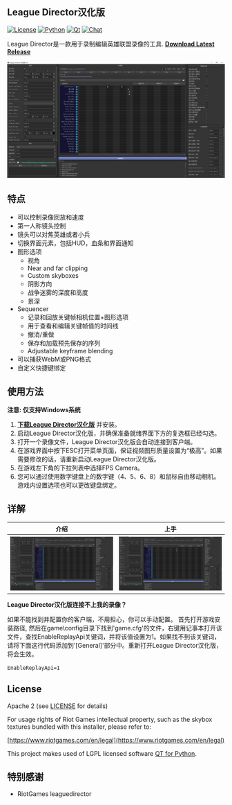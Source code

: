 ## League Director汉化版
[![License](https://img.shields.io/badge/license-Apache%202-blue.svg)](https://github.com/riotgames/leaguedirector/blob/master/LICENSE)
[![Python](https://img.shields.io/badge/python-3.7-brightgreen.svg)](https://www.python.org/downloads/release/python-372/)
[![Qt](https://img.shields.io/badge/pyside2-5.12.0-brightgreen.svg)](https://www.qt.io/qt-for-python)
[![Chat](https://img.shields.io/badge/chat-on%20QQ-brightgreen.svg)]()

League Director是一款用于录制编辑英雄联盟录像的工具. **[Download Latest Release](https://github.com/J1uT0ng/leaguedirector/releases/latest)**

![Screenshot](resources/screenshot.png)

## 特点

* 可以控制录像回放和速度
* 第一人称镜头控制
* 镜头可以对焦英雄或者小兵
* 切换界面元素，包括HUD，血条和界面通知
* 图形选项
  - 视角
  - Near and far clipping
  - Custom skyboxes
  - 阴影方向
  - 战争迷雾的深度和高度
  - 景深
* Sequencer
  - 记录和回放关键帧相机位置+图形选项
  - 用于查看和编辑关键帧值的时间线
  - 撤消/重做
  - 保存和加载预先保存的序列
  - Adjustable keyframe blending
* 可以捕获WebM或PNG格式
* 自定义快捷键绑定

## 使用方法

**注意: 仅支持Windows系统**

1. **[下载League Director汉化版](https://github.com/J1uT0ng/leaguedirector/releases/latest)** 并安装。
2. 启动League Director汉化版，并确保准备就绪界面下方的复选框已经勾选。
3. 打开一个录像文件，League Director汉化版会自动连接到客户端。
4. 在游戏界面中按下ESC打开菜单页面，保证视频图形质量设置为“极高”。如果需要修改的话，请重新启动League Director汉化版。
5. 在游戏左下角的下拉列表中选择FPS Camera。
6. 您可以通过使用数字键盘上的数字键（4、5、6、8）和鼠标自由移动相机。 游戏内设置选项也可以更改键盘绑定。

## 详解
介绍 | 上手
------------ | -------------
[![介绍](resources/screenshot.png)](B站链接 "League Director汉化版介绍")|[![上手](resources/screenshot.png)](B站链接 "League Director 汉化版使用教程")

**League Director汉化版连接不上我的录像？**

如果不能找到并配置你的客户端，不用担心，你可以手动配置。 首先打开游戏安装路径, 然后在game\config目录下找到'game.cfg'的文件，右键用记事本打开该文件，查找EnableReplayApi关键词，并将该值设置为1。如果找不到该关键词，请将下面这行代码添加到'[General]'部分中。重新打开League Director汉化版，将会生效。
```
EnableReplayApi=1
```

## License
Apache 2 (see [LICENSE](https://github.com/riotgames/leaguedirector/blob/master/LICENSE) for details)

For usage rights of Riot Games intellectual property, such as the skybox textures bundled with this installer, please refer to:

[https://www.riotgames.com/en/legal](https://www.riotgames.com/en/legal)

This project makes used of LGPL licensed software [QT for Python](https://doc.qt.io/qtforpython/licenses.html).

## 特别感谢
 * RiotGames leaguedirector
